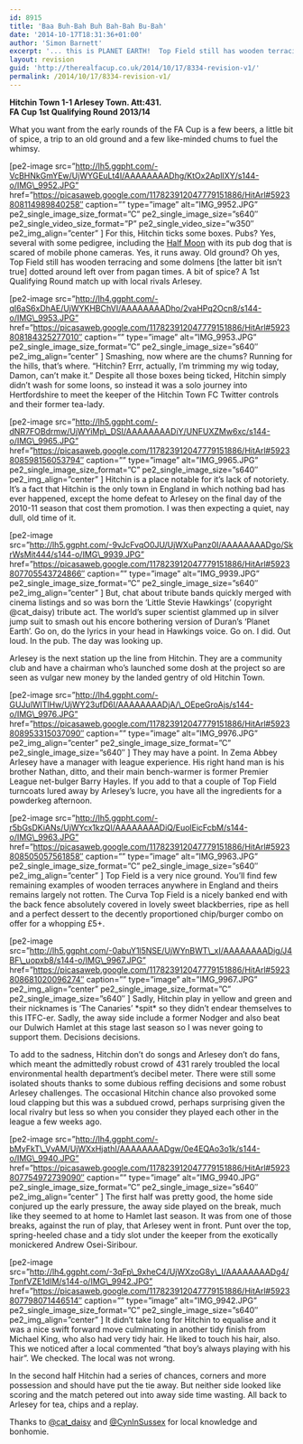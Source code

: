 ```yaml
---
id: 8915
title: 'Baa Buh-Bah Buh Bah-Bah Bu-Bah'
date: '2014-10-17T18:31:36+01:00'
author: 'Simon Barnett'
excerpt: '... this is PLANET EARTH!  Top Field still has wooden terracing and we''ve now been there FA Cup-ing.'
layout: revision
guid: 'http://therealfacup.co.uk/2014/10/17/8334-revision-v1/'
permalink: /2014/10/17/8334-revision-v1/
---
```


**Hitchin Town 1-1 Arlesey Town. Att:431.  
FA Cup 1st Qualifying Round 2013/14**

What you want from the early rounds of the FA Cup is a few beers, a little bit of spice, a trip to an old ground and a few like-minded chums to fuel the whimsy.

\[pe2-image src=”http://lh5.ggpht.com/-VcBHNkGmYEw/UjWYGEuLt4I/AAAAAAAADhg/KtOx2AplIXY/s144-o/IMG\_9952.JPG” href=”https://picasaweb.google.com/117823912047779151886/HitArl#5923808114989840258″ caption=”” type=”image” alt=”IMG\_9952.JPG” pe2\_single\_image\_size\_format=”C” pe2\_single\_image\_size=”s640″ pe2\_single\_video\_size\_format=”P” pe2\_single\_video\_size=”w350″ pe2\_img\_align=”center” \] For this, Hitchin ticks some boxes. Pubs? Yes, several with some pedigree, including the [Half Moon](http://www.thehalfmoonhitchin.co.uk/) with its pub dog that is scared of mobile phone cameras. Yes, it runs away. Old ground? Oh yes, Top Field still has wooden terracing and some dolmens \[the latter bit isn’t true\] dotted around left over from pagan times. A bit of spice? A 1st Qualifying Round match up with local rivals Arlesey.

\[pe2-image src=”http://lh4.ggpht.com/-qI6aS6xDhAE/UjWYKHBChVI/AAAAAAAADho/2vaHPq2Ocn8/s144-o/IMG\_9953.JPG” href=”https://picasaweb.google.com/117823912047779151886/HitArl#5923808184325277010″ caption=”” type=”image” alt=”IMG\_9953.JPG” pe2\_single\_image\_size\_format=”C” pe2\_single\_image\_size=”s640″ pe2\_img\_align=”center” \] Smashing, now where are the chums? Running for the hills, that’s where. “Hitchin? Errr, actually, I’m trimming my wig today, Damon, can’t make it.” Despite all those boxes being ticked, Hitchin simply didn’t wash for some loons, so instead it was a solo journey into Hertfordshire to meet the keeper of the Hitchin Town FC Twitter controls and their former tea-lady.

\[pe2-image src=”http://lh5.ggpht.com/-dNR7FOBdrmw/UjWYiMp\_DSI/AAAAAAAADiY/UNFUXZMw6xc/s144-o/IMG\_9965.JPG” href=”https://picasaweb.google.com/117823912047779151886/HitArl#5923808598156053794″ caption=”” type=”image” alt=”IMG\_9965.JPG” pe2\_single\_image\_size\_format=”C” pe2\_single\_image\_size=”s640″ pe2\_img\_align=”center” \] Hitchin is a place notable for it’s lack of notoriety. It’s a fact that Hitchin is the only town in England in which nothing bad has ever happened, except the home defeat to Arlesey on the final day of the 2010-11 season that cost them promotion. I was then expecting a quiet, nay dull, old time of it.

\[pe2-image src=”http://lh5.ggpht.com/-9vJcFvqO0JU/UjWXuPanz0I/AAAAAAAADgo/SkrWsMit444/s144-o/IMG\_9939.JPG” href=”https://picasaweb.google.com/117823912047779151886/HitArl#5923807705543724866″ caption=”” type=”image” alt=”IMG\_9939.JPG” pe2\_single\_image\_size\_format=”C” pe2\_single\_image\_size=”s640″ pe2\_img\_align=”center” \] But, chat about tribute bands quickly merged with cinema listings and so was born the ‘Little Stevie Hawkings’ (copyright @cat\_daisy) tribute act. The world’s super scientist glammed up in silver jump suit to smash out his encore bothering version of Duran’s ‘Planet Earth’. Go on, do the lyrics in your head in Hawkings voice. Go on. I did. Out loud. In the pub. The day was looking up.

Arlesey is the next station up the line from Hitchin. They are a community club and have a chairman who’s launched some dosh at the project so are seen as vulgar new money by the landed gentry of old Hitchin Town.

\[pe2-image src=”http://lh4.ggpht.com/-GUJulWITlHw/UjWY23ufD6I/AAAAAAAADjA/\_OEpeGroAjs/s144-o/IMG\_9976.JPG” href=”https://picasaweb.google.com/117823912047779151886/HitArl#5923808953315037090″ caption=”” type=”image” alt=”IMG\_9976.JPG” pe2\_img\_align=”center” pe2\_single\_image\_size\_format=”C” pe2\_single\_image\_size=”s640″ \] They may have a point. In Zema Abbey Arlesey have a manager with league experience. His right hand man is his brother Nathan, ditto, and their main bench-warmer is former Premier League net-bulger Barry Hayles. If you add to that a couple of Top Field turncoats lured away by Arlesey’s lucre, you have all the ingredients for a powderkeg afternoon.

\[pe2-image src=”http://lh5.ggpht.com/-r5bGsDKiANs/UjWYcx1kzQI/AAAAAAAADiQ/EuolEicFcbM/s144-o/IMG\_9963.JPG” href=”https://picasaweb.google.com/117823912047779151886/HitArl#5923808505057561858″ caption=”” type=”image” alt=”IMG\_9963.JPG” pe2\_single\_image\_size\_format=”C” pe2\_single\_image\_size=”s640″ pe2\_img\_align=”center” \] Top Field is a very nice ground. You’ll find few remaining examples of wooden terraces anywhere in England and theirs remains largely not rotten. The Curva Top Field is a nicely banked end with the back fence absolutely covered in lovely sweet blackberries, ripe as hell and a perfect dessert to the decently proportioned chip/burger combo on offer for a whopping £5+.

\[pe2-image src=”http://lh5.ggpht.com/-0abuY1l5NSE/UjWYnBWT\_xI/AAAAAAAADig/J4BF\_uopxb8/s144-o/IMG\_9967.JPG” href=”https://picasaweb.google.com/117823912047779151886/HitArl#5923808681020096274″ caption=”” type=”image” alt=”IMG\_9967.JPG” pe2\_img\_align=”center” pe2\_single\_image\_size\_format=”C” pe2\_single\_image\_size=”s640″ \] Sadly, Hitchin play in yellow and green and their nicknames is ‘The Canaries’ \*spit\* so they didn’t endear themselves to this ITFC-er. Sadly, the away side include a former Nodger and also beat our Dulwich Hamlet at this stage last season so I was never going to support them. Decisions decisions.

To add to the sadness, Hitchin don’t do songs and Arlesey don’t do fans, which meant the admittedly robust crowd of 431 rarely troubled the local environmental health department’s decibel meter. There were still some isolated shouts thanks to some dubious reffing decisions and some robust Arlesey challenges. The occasional Hitchin chance also provoked some loud clapping but this was a subdued crowd, perhaps surprising given the local rivalry but less so when you consider they played each other in the league a few weeks ago.

\[pe2-image src=”http://lh4.ggpht.com/-bMyFkT\_VvAM/UjWXxHjathI/AAAAAAAADgw/0e4EQAo3o1k/s144-o/IMG\_9940.JPG” href=”https://picasaweb.google.com/117823912047779151886/HitArl#5923807754972739090″ caption=”” type=”image” alt=”IMG\_9940.JPG” pe2\_single\_image\_size\_format=”C” pe2\_single\_image\_size=”s640″ pe2\_img\_align=”center” \] The first half was pretty good, the home side conjured up the early pressure, the away side played on the break, much like they seemed to at home to Hamlet last season. It was from one of those breaks, against the run of play, that Arlesey went in front. Punt over the top, spring-heeled chase and a tidy slot under the keeper from the exotically monickered Andrew Osei-Siribour.

\[pe2-image src=”http://lh4.ggpht.com/-3qFp\_9xheC4/UjWXzoG8y\_I/AAAAAAAADg4/TpnfVZE1dIM/s144-o/IMG\_9942.JPG” href=”https://picasaweb.google.com/117823912047779151886/HitArl#5923807798071446514″ caption=”” type=”image” alt=”IMG\_9942.JPG” pe2\_single\_image\_size\_format=”C” pe2\_single\_image\_size=”s640″ pe2\_img\_align=”center” \] It didn’t take long for Hitchin to equalise and it was a nice swift forward move culminating in another tidy finish from Michael King, who also had very tidy hair. He liked to touch his hair, also. This we noticed after a local commented “that boy’s always playing with his hair”. We checked. The local was not wrong.

In the second half Hitchin had a series of chances, corners and more possession and should have put the tie away. But neither side looked like scoring and the match petered out into away side time wasting. All back to Arlesey for tea, chips and a replay.

Thanks to [@cat\_daisy](https://twitter.com/cat_daisy) and [@CynInSussex](https://twitter.com/Cynderness) for local knowledge and bonhomie.